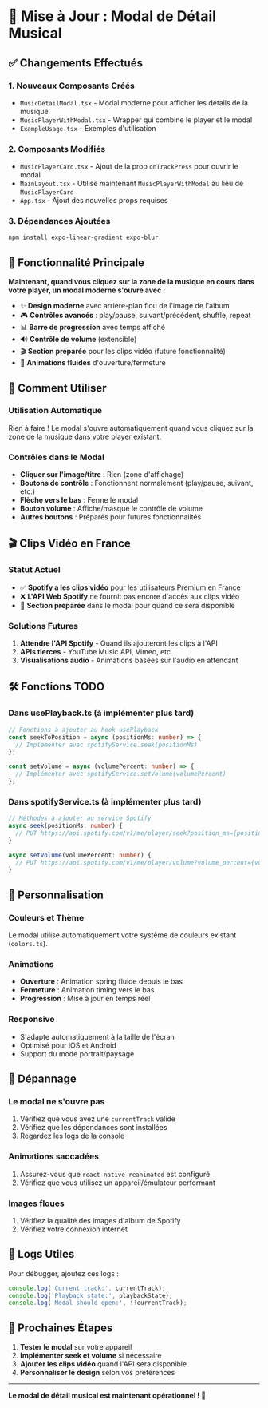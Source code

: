 # 🎵 Mise à Jour : Modal de Détail Musical

## ✅ Changements Effectués

### 1. **Nouveaux Composants Créés**
- `MusicDetailModal.tsx` - Modal moderne pour afficher les détails de la musique
- `MusicPlayerWithModal.tsx` - Wrapper qui combine le player et le modal
- `ExampleUsage.tsx` - Exemples d'utilisation

### 2. **Composants Modifiés**
- `MusicPlayerCard.tsx` - Ajout de la prop `onTrackPress` pour ouvrir le modal
- `MainLayout.tsx` - Utilise maintenant `MusicPlayerWithModal` au lieu de `MusicPlayerCard`
- `App.tsx` - Ajout des nouvelles props requises

### 3. **Dépendances Ajoutées**
```bash
npm install expo-linear-gradient expo-blur
```

## 🎯 Fonctionnalité Principale

**Maintenant, quand vous cliquez sur la zone de la musique en cours dans votre player, un modal moderne s'ouvre avec :**

- ✨ **Design moderne** avec arrière-plan flou de l'image de l'album
- 🎮 **Contrôles avancés** : play/pause, suivant/précédent, shuffle, repeat
- 📊 **Barre de progression** avec temps affiché
- 🔊 **Contrôle de volume** (extensible)
- 🎬 **Section préparée** pour les clips vidéo (future fonctionnalité)
- 🎨 **Animations fluides** d'ouverture/fermeture

## 📱 Comment Utiliser

### **Utilisation Automatique**
Rien à faire ! Le modal s'ouvre automatiquement quand vous cliquez sur la zone de la musique dans votre player existant.

### **Contrôles dans le Modal**
- **Cliquer sur l'image/titre** : Rien (zone d'affichage)
- **Boutons de contrôle** : Fonctionnent normalement (play/pause, suivant, etc.)
- **Flèche vers le bas** : Ferme le modal
- **Bouton volume** : Affiche/masque le contrôle de volume
- **Autres boutons** : Préparés pour futures fonctionnalités

## 🎬 Clips Vidéo en France

### **Statut Actuel**
- ✅ **Spotify a les clips vidéo** pour les utilisateurs Premium en France
- ❌ **L'API Web Spotify** ne fournit pas encore d'accès aux clips vidéo
- 🔄 **Section préparée** dans le modal pour quand ce sera disponible

### **Solutions Futures**
1. **Attendre l'API Spotify** - Quand ils ajouteront les clips à l'API
2. **APIs tierces** - YouTube Music API, Vimeo, etc.
3. **Visualisations audio** - Animations basées sur l'audio en attendant

## 🛠️ Fonctions TODO

### **Dans usePlayback.ts** (à implémenter plus tard)
```typescript
// Fonctions à ajouter au hook usePlayback
const seekToPosition = async (positionMs: number) => {
  // Implémenter avec spotifyService.seek(positionMs)
};

const setVolume = async (volumePercent: number) => {
  // Implémenter avec spotifyService.setVolume(volumePercent)
};
```

### **Dans spotifyService.ts** (à implémenter plus tard)
```typescript
// Méthodes à ajouter au service Spotify
async seek(positionMs: number) {
  // PUT https://api.spotify.com/v1/me/player/seek?position_ms={positionMs}
}

async setVolume(volumePercent: number) {
  // PUT https://api.spotify.com/v1/me/player/volume?volume_percent={volumePercent}
}
```

## 🎨 Personnalisation

### **Couleurs et Thème**
Le modal utilise automatiquement votre système de couleurs existant (`colors.ts`).

### **Animations**
- **Ouverture** : Animation spring fluide depuis le bas
- **Fermeture** : Animation timing vers le bas
- **Progression** : Mise à jour en temps réel

### **Responsive**
- S'adapte automatiquement à la taille de l'écran
- Optimisé pour iOS et Android
- Support du mode portrait/paysage

## 🐛 Dépannage

### **Le modal ne s'ouvre pas**
1. Vérifiez que vous avez une `currentTrack` valide
2. Vérifiez que les dépendances sont installées
3. Regardez les logs de la console

### **Animations saccadées**
1. Assurez-vous que `react-native-reanimated` est configuré
2. Vérifiez que vous utilisez un appareil/émulateur performant

### **Images floues**
1. Vérifiez la qualité des images d'album de Spotify
2. Vérifiez votre connexion internet

## 📝 Logs Utiles

Pour débugger, ajoutez ces logs :
```typescript
console.log('Current track:', currentTrack);
console.log('Playback state:', playbackState);
console.log('Modal should open:', !!currentTrack);
```

## 🚀 Prochaines Étapes

1. **Tester le modal** sur votre appareil
2. **Implémenter seek et volume** si nécessaire
3. **Ajouter les clips vidéo** quand l'API sera disponible
4. **Personnaliser le design** selon vos préférences

---

**Le modal de détail musical est maintenant opérationnel ! 🎉** 